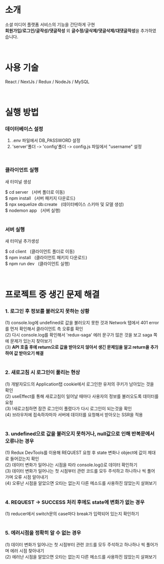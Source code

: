 # 소개
소셜 미디어 플랫폼 서비스의 기능을 간단하게 구현<br/>
**회원가입/로그인/글작성/댓글작성** 외 **글수정/글삭제/댓글삭제/대댓글작성**을 추가하였습니다.

<br/>

# 사용 기술
React / NextJs / Redux / NodeJs / MySQL

<br/>

# 실행 방법
### 데이터베이스 설정
1. .env 파일에서 DB_PASSWORD 설정
2. 'server'폴더 -> 'config'폴더 -> config.js 파일에서 "username" 설정
<br/>

### 클라이언트 실행
새 터미널 생성 <br/>

$ cd server &nbsp; (서버 폴더로 이동) <br/>
$ npm install &nbsp; (서버 패키지 다운로드) <br/>
$ npx sequelize db:create &nbsp; (데이터베이스 스키마 및 모델 생성) <br/>
$ nodemon app &nbsp; (서버 실행) <br/>
<br/>

### 서버 실행
새 터미널 추가생성 <br/>

$ cd client &nbsp; (클라이언트 폴더로 이동) <br/>
$ npm install &nbsp; (클라이언트 패키지 다운로드) <br/> 
$ npm run dev &nbsp; (클라이언트 실행) <br/>

<br/>

# 프로젝트 중 생긴 문제 해결
### 1. 로그인 후 정보를 불러오지 못하는 상황
  (1) console.log에 undefined로 값을 불러오지 못한 것과 Network 탭에서 401 error를 먼저 확인해서 클라이언트 측 오류를 확인 <br/>
  (2) 다시 console.log를 확인해서 'redux-saga' 에러 문구가 많은 것을 보고 saga 쪽에 문제가 있는지 찾아보기 <br/>
  (3) **API 호출 후에 return으로 값을 받아오지 않아서 생긴 문제임을 알고 return을 추가하여 값 받아오기 해결** <br/>
<br/>

### 2. 새로고침 시 로그인이 풀리는 현상
  (1) 개발자모드의 Application탭 cookie에서 로그인한 유저의 쿠키가 남아있는 것을 확인 <br/>
  (2) useEffect를 통해 새로고침이 일어날 때마다 사용자의 정보를 불러오도록 데이터를 요청 <br/>
  (3) !새로고침하면 잠깐 로그인이 풀렸다가 다시 로그인이 되는것을 확인 <br/>
  (4) 브라우저에 접속하자마자 서버에 데이터를 요청해서 받아오는 SSR을 적용 <br/>
<br/>

### 3. undefined으로 값을 불러오지 못하거나, null값으로 인해 반복문에서 오류나는 경우
  (1) Redux DevTools를 이용해 REQUEST 요청 후 state 변화나 object에 값이 제대로 들어갔는지 확인 <br/> 
  (2) 데이터 변화가 일어나는 시점을 따라 console.log()로 데이터 확인하기 <br/>
  (3) 데이터 변화가 일어나는 첫 시점부터 관련 코드를 모두 주석하고 하나하나 씩 풀어가며 오류 시점 알아내기 <br/>
  (4) 오류난 시점을 알았으면 오타는 없는지 다른 메소드를 사용하진 않았는지 살펴보기 <br/>
<br/>

### 4. REQUEST -> SUCCESS 처리 후에도 state에 변화가 없는 경우 <br/>
  (1) reducer에서 switch문의 case마다 break가 입력되어 있는지 확인하기 <br/>
<br/>
 
### 5. 에러시점을 정확히 알 수 없는 경우
  (1) 데이터 변화가 일어나는 첫 시점부터 관련 코드를 모두 주석하고 하나하나 씩 풀어가며 에러 시점 찾아내기 <br/>
  (2) 에러난 시점을 알았으면 오타는 없는지 다른 메소드를 사용하진 않았는지 살펴보기 <br/>
